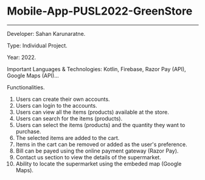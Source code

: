 # Mobile-App-PUSL2022-GreenStore
--------------------------------

Developer: Sahan Karunaratne.

Type: Individual Project.

Year: 2022.

Important Languages & Technologies:
Kotlin, Firebase, Razor Pay (API), Google Maps (API)...

Functionalities.

01. Users can create their own accounts.
02. Users can login to the accounts.
03. Users can view all the items (products) available at the store.
04. Users can search for the items (products). 
05. Users can select the items (products) and the quantity they want to purchase.
06. The selected items are added to the cart.
07. Items in the cart can be removed or added as the user's preference.
08. Bill can be payed using the online payment gateway (Razor Pay).
09. Contact us section to view the details of the supermarket.
10. Ability to locate the supermarket using the embeded map (Google Maps).
